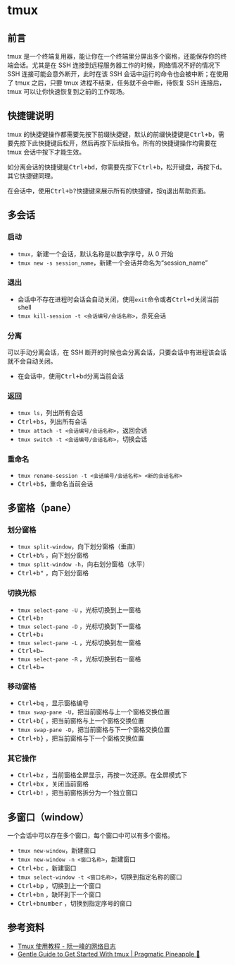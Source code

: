 # tmux

## 前言

tmux 是一个终端复用器，能让你在一个终端里分屏出多个窗格，还能保存你的终端会话。尤其是在 SSH 连接到远程服务器工作的时候，网络情况不好的情况下 SSH 连接可能会意外断开，此时在该 SSH 会话中运行的命令也会被中断；在使用了 tmux 之后，只要 tmux 进程不结束，任务就不会中断，待恢复 SSH 连接后，tmux 可以让你快速恢复到之前的工作现场。

## 快捷键说明

tmux 的快捷键操作都需要先按下前缀快捷键，默认的前缀快捷键是<kbd>Ctrl+b</kbd>，需要先按下此快捷键后松开，然后再按下后续指令。所有的快捷键操作均需要在 tmux 会话中按下才能生效。

如分离会话的快捷键是<kbd>Ctrl+b</kbd><kbd>d</kbd>，你需要先按下<kbd>Ctrl+b</kbd>，松开键盘，再按下<kbd>d</kbd>。其它快捷键同理。

在会话中，使用<kbd>Ctrl+b</kbd><kbd>?</kbd>快捷键来展示所有的快捷键，按<kbd>q</kbd>退出帮助页面。

## 多会话

### 启动

- `tmux`，新建一个会话，默认名称是以数字序号，从 0 开始
- `tmux new -s session_name`，新建一个会话并命名为“session_name”

### 退出

- 会话中不存在进程时会话会自动关闭，使用`exit`命令或者<kbd>Ctrl+d</kbd>关闭当前 shell
- `tmux kill-session -t <会话编号/会话名称>`，杀死会话

### 分离

可以手动分离会话，在 SSH 断开的时候也会分离会话，只要会话中有进程该会话就不会自动关闭。

- 在会话中，使用<kbd>Ctrl+b</kbd><kbd>d</kbd>分离当前会话

### 返回

- `tmux ls`，列出所有会话
- <kbd>Ctrl+b</kbd><kbd>s</kbd>，列出所有会话
- `tmux attach -t <会话编号/会话名称>`，返回会话
- `tmux switch -t <会话编号/会话名称>`，切换会话

### 重命名

- `tmux rename-session -t <会话编号/会话名称> <新的会话名称>`
- <kbd>Ctrl+b</kbd><kbd>$</kbd>，重命名当前会话

## 多窗格（pane）

### 划分窗格

- `tmux split-window`，向下划分窗格（垂直）
- <kbd>Ctrl+b</kbd><kbd>%</kbd> ，向下划分窗格
- `tmux split-window -h`，向右划分窗格（水平）
- <kbd>Ctrl+b</kbd><kbd>"</kbd> ，向下划分窗格

### 切换光标

- `tmux select-pane -U` ，光标切换到上一窗格
- <kbd>Ctrl+b</kbd><kbd>&uarr;</kbd>
- `tmux select-pane -D` ，光标切换到下一窗格
- <kbd>Ctrl+b</kbd><kbd>&darr;</kbd>
- `tmux select-pane -L` ，光标切换到左一窗格
- <kbd>Ctrl+b</kbd><kbd>&larr;</kbd>
- `tmux select-pane -R` ，光标切换到右一窗格
- <kbd>Ctrl+b</kbd><kbd>&rarr;</kbd>

### 移动窗格

- <kbd>Ctrl+b</kbd><kbd>q</kbd> ，显示窗格编号
- `tmux swap-pane -U`，把当前窗格与上一个窗格交换位置
- <kbd>Ctrl+b</kbd><kbd>&#x0007B;</kbd> ，把当前窗格与上一个窗格交换位置
- `tmux swap-pane -D`，把当前窗格与下一个窗格交换位置
- <kbd>Ctrl+b</kbd><kbd>&#x0007D;</kbd> ，把当前窗格与下一个窗格交换位置

### 其它操作

- <kbd>Ctrl+b</kbd><kbd>z</kbd> ，当前窗格全屏显示，再按一次还原。在全屏模式下
- <kbd>Ctrl+b</kbd><kbd>x</kbd> ，关闭当前窗格
- <kbd>Ctrl+b</kbd><kbd>!</kbd> ，把当前窗格拆分为一个独立窗口

## 多窗口（window）

一个会话中可以存在多个窗口，每个窗口中可以有多个窗格。

- `tmux new-window`，新建窗口
- `tmux new-window -n <窗口名称>`，新建窗口
- <kbd>Ctrl+b</kbd><kbd>c</kbd> ，新建窗口
- `tmux select-window -t <窗口名称>`，切换到指定名称的窗口
- <kbd>Ctrl+b</kbd><kbd>p</kbd> ，切换到上一个窗口
- <kbd>Ctrl+b</kbd><kbd>n</kbd> ，缺环到下一个窗口
- <kbd>Ctrl+b</kbd><kbd>number</kbd> ，切换到指定序号的窗口

## 参考资料

- [Tmux 使用教程 - 阮一峰的网络日志](https://www.ruanyifeng.com/blog/2019/10/tmux.html)
- [Gentle Guide to Get Started With tmux | Pragmatic Pineapple 🍍](https://pragmaticpineapple.com/gentle-guide-to-get-started-with-tmux/)
